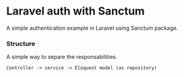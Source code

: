 # Laravel auth with Sanctum
A simple authentication example in Laravel using Sanctum package.

### Structure
A simple way to separe the responsabilities.

`Controller -> service -> Eloquent model (as repository)`
